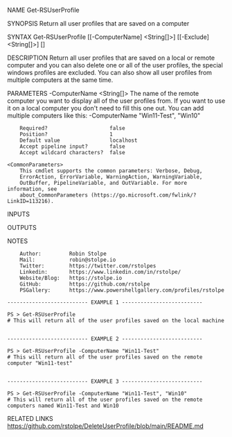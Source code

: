 ﻿
NAME
    Get-RSUserProfile
    
SYNOPSIS
    Return all user profiles that are saved on a computer
    
    
SYNTAX
    Get-RSUserProfile [[-ComputerName] <String[]>] [[-Exclude] <String[]>] [<CommonParameters>]
    
    
DESCRIPTION
    Return all user profiles that are saved on a local or remote computer and you can also delete one or all of the user profiles, the special windows profiles are excluded.
    You can also show all user profiles from multiple computers at the same time.
    

PARAMETERS
    -ComputerName <String[]>
        The name of the remote computer you want to display all of the user profiles from. If you want to use it on a local computer you don't need to fill this one out.
        You can add multiple computers like this: -ComputerName "Win11-Test", "Win10"
        
        Required?                    false
        Position?                    1
        Default value                localhost
        Accept pipeline input?       false
        Accept wildcard characters?  false
        
    <CommonParameters>
        This cmdlet supports the common parameters: Verbose, Debug,
        ErrorAction, ErrorVariable, WarningAction, WarningVariable,
        OutBuffer, PipelineVariable, and OutVariable. For more information, see
        about_CommonParameters (https://go.microsoft.com/fwlink/?LinkID=113216). 
    
INPUTS
    
OUTPUTS
    
NOTES
    
    
        Author:         Robin Stolpe
        Mail:           robin@stolpe.io
        Twitter:        https://twitter.com/rstolpes
        Linkedin:       https://www.linkedin.com/in/rstolpe/
        Website/Blog:   https://stolpe.io
        GitHub:         https://github.com/rstolpe
        PSGallery:      https://www.powershellgallery.com/profiles/rstolpe
    
    -------------------------- EXAMPLE 1 --------------------------
    
    PS > Get-RSUserProfile
    # This will return all of the user profiles saved on the local machine
    
       
    -------------------------- EXAMPLE 2 --------------------------
    
    PS > Get-RSUserProfile -ComputerName "Win11-Test"
    # This will return all of the user profiles saved on the remote computer "Win11-test"
    
       
    -------------------------- EXAMPLE 3 --------------------------
    
    PS > Get-RSUserProfile -ComputerName "Win11-Test", "Win10"
    # This will return all of the user profiles saved on the remote computers named Win11-Test and Win10
    
    
    
    
RELATED LINKS
    https://github.com/rstolpe/DeleteUserProfile/blob/main/README.md


